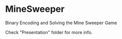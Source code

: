 # MineSweeper
Binary Encoding and Solving the Mine Sweeper Game

Check "Presentation" folder for more info.
